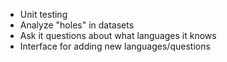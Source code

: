 * Unit testing
* Analyze "holes" in datasets
* Ask it questions about what languages it knows
* Interface for adding new languages/questions